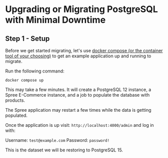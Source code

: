 # Upgrading or Migrating PostgreSQL with Minimal Downtime

## Step 1 - Setup

Before we get started migrating, let's use [docker compose (or the container tool of your choosing)](https://docs.docker.com/desktop/) to get an example application up and running to migrate.

Run the following command:

```shell
docker compose up
```

This may take a few minutes. It will create a PostgreSQL 12 instance, a Spree E-Commerce instance, and a job to populate the database with products.

The Spree application may restart a few times while the data is getting populated.

Once the application is up visit: `http://localhost:4000/admin` and log in with:

Username: `test@example.com`
Password: `password!`

This is the dataset we will be restoring to PostgreSQL 15.
